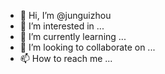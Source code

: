 - 👋 Hi, I’m @junguizhou
- 👀 I’m interested in ...
- 🌱 I’m currently learning ...
- 💞️ I’m looking to collaborate on ...
- 📫 How to reach me ...

<!---
junguizhou/junguizhou is a ✨ special ✨ repository because its `README.md` (this file) appears on your GitHub profile.
You can click the Preview link to take a look at your changes.
--->
